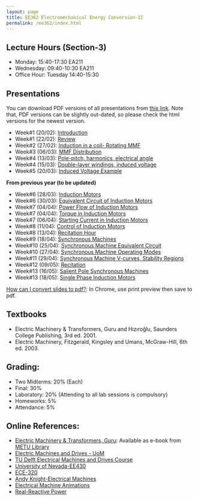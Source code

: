 ```yaml
---
layout: page
title: EE362 Electromechanical Energy Conversion-II
permalink: /ee362/index.html
---
```


## Lecture Hours (Section-3)
- Monday: 15:40-17:30 EA211
- Wednesday: 09:40-10:30 EA211
- Office Hour: Tuesday 14:40-15:30

## Presentations

You can download PDF versions of all presentations from [this link](https://www.dropbox.com/s/27owgopll991p83/ee362_presentations.zip?dl=1). Note that, PDF versions can be slightly out-dated, so please check the html versions for the newest version.

- Week#1 (20/02): [Introduction](/presentations/ee362_intro.html)
- Week#1 (22/02): [Review](/presentations/ee362_review.html)
- Week#2 (27/02): [Induction in a coil- Rotating MMF](/presentations/ee362_induction.html)
- Week#3 (06/03): [MMF Distribution](/presentations/ee362_mmf_distribution.html)
- Week#4 (13/03): [Pole-pitch, harmonics, electrical angle](/presentations/ee362_winding_factors.html)
- Week#4 (15/03): [Double-layer windings, induced voltage](/presentations/ee362_double_layer.html)
- Week#5 (20/03): [Induced Voltage Example](/presentations/ee362_mmf_exercise.html)

**From previous year (to be updated)**


- Week#6 (28/03): [Induction Motors](/presentations/ee362_induction_motors.html)
- Week#6 (30/03): [Equivalent Circuit of Induction Motors](/presentations/ee362_induction_motor_equivalent_circuit.html)
- Week#7 (04/04): [Power Flow of Induction Motors](/presentations/ee362_induction_motor_power_torque.html)
- Week#7 (04/04): [Torque in Induction Motors](/presentations/ee362_induction_motor_torque_curve.html)
- Week#7 (06/04): [Starting Current in Induction Motors](/presentations/ee362_induction_motor_starting_current.html)
- Week#8 (11/04): [Control of Induction Motors](/presentations/ee362_induction_motor_control.html)
- Week#8 (13/04): [Recitation Hour](/presentations/ee362_recitation.html)
- Week#9 (18/04): [Synchronous Machines](/presentations/ee362_induction_VF_synchronous_motors.html)
- Week#10 (25/04): [Synchronous Machine Equivalent Circuit](/presentations/ee362_synchronous_equivalent.html)
- Week#10 (27/04): [Synchronous Machine Operating Modes](/presentations/ee362_synchronous_parallel_power.html)
- Week#11 (29/04): [Synchronous Machine V-curves, Stability Regions](/presentations/ee362_synchronous_v_curves.html)
- Week#12 (09/05): [Recitation](/presentations/ee362_recitation2.html)
- Week#13 (16/05): [Salient Pole Synchronous Machines](/presentations/ee362_power_salient.html)
- Week#13 (18/05): [Single Phase Induction Motors](/presentations/ee362_single_phase_induction.html)


<!---
- Week#13 (11/05): [Synchronous Machine Exercises](/presentations/ee362_synch_problems.html)

-->

[How can I convert slides to pdf?](https://github.com/gnab/remark/issues/50): In Chrome, use print preview then save to pdf.


## Textbooks
- Electric Machinery & Transformers, Guru and Hızıroğlu, Saunders College Publishing, 3rd ed. 2001.
- Electric Machinery, Fitzgerald, Kingsley and Umans, McGraw-Hill, 6th ed. 2003.

## Grading:

- Two Midterms: 20% (Each)
- Final: 30%
- Laboratory: 20% (Attending to all lab sessions is compulsory)
- Homeworks: 5%
- Attendance: 5%

## Online References:
- [Electric Machinery & Transformers, Guru](http://library.metu.edu.tr/search~S4?/aguru/aguru/1,20,35,B/l856~b1417325&FF=aguru+bhag+s&4,,4,1,0/indexsort=-): Available as e-book from [METU Library](http://library.metu.edu.tr/search~S4?/aguru/aguru/1%2C20%2C35%2CB/frameset&FF=aguru+bhag+s&4%2C%2C4/indexsort=-)
- [Electric Machines and Drives - UoM](http://cusp.umn.edu/electric_drives.php)
- [TU Delft Electrical Machines and Drives Course](http://ocw.tudelft.nl/courses/master-electrical-engineering/electrical-machines-and-drives/lectures/)
- [University of Nevada-EE430](http://www.egr.unlv.edu/~eebag/teaching.html)
- [ECE-320](http://www.egr.msu.edu/~fzpeng/ECE320/)
- [Andy Knight-Electrical Machines](http://people.ucalgary.ca/~aknigh/electrical_machines/fundamentals/f_ac.html)
- [Electrical Machine Animations](http://www.ece.umn.edu/users/riaz/animations/listanimations.html)
- [Real-Reactive Power](https://docs.google.com/spreadsheets/d/1UWq0nwKNa3m12aX-A91ea0HT4p0vRpfnZPuwFDwHvIQ/edit?usp=sharing)
